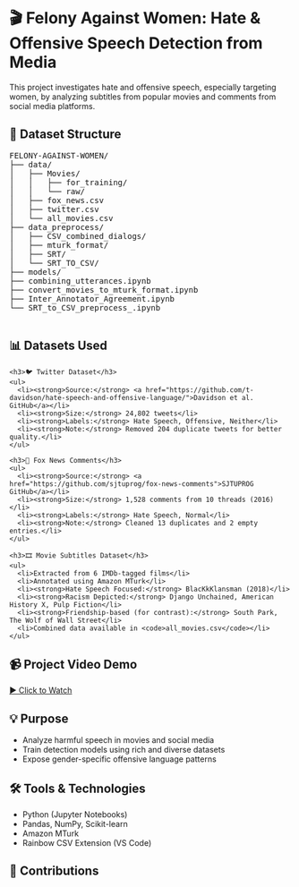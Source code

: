 <!DOCTYPE html>
<html lang="en">
<head>
  <meta charset="UTF-7">
 
  
<body>

  <h1>🎬 Felony Against Women: Hate & Offensive Speech Detection from Media</h1>
  <p>This project investigates hate and offensive speech, especially targeting women, by analyzing subtitles from popular movies and comments from social media platforms.</p>

  <div class="structure">
    <h2>📂 Dataset Structure</h2>
    <pre>
FELONY-AGAINST-WOMEN/
├── data/
│   ├── Movies/
│   │   ├── for_training/
│   │   └── raw/
│   ├── fox_news.csv
│   ├── twitter.csv
│   └── all_movies.csv
├── data_preprocess/
│   ├── CSV_combined_dialogs/
│   ├── mturk_format/
│   ├── SRT/
│   └── SRT_TO_CSV/
├── models/
├── combining_utterances.ipynb
├── convert_movies_to_mturk_format.ipynb
├── Inter_Annotator_Agreement.ipynb
└── SRT_to_CSV_preprocess_.ipynb
    </pre>
  </div>

  <div class="dataset">
    <h2>📊 Datasets Used</h2>

    <h3>🐦 Twitter Dataset</h3>
    <ul>
      <li><strong>Source:</strong> <a href="https://github.com/t-davidson/hate-speech-and-offensive-language/">Davidson et al. GitHub</a></li>
      <li><strong>Size:</strong> 24,802 tweets</li>
      <li><strong>Labels:</strong> Hate Speech, Offensive, Neither</li>
      <li><strong>Note:</strong> Removed 204 duplicate tweets for better quality.</li>
    </ul>

    <h3>📰 Fox News Comments</h3>
    <ul>
      <li><strong>Source:</strong> <a href="https://github.com/sjtuprog/fox-news-comments">SJTUPROG GitHub</a></li>
      <li><strong>Size:</strong> 1,528 comments from 10 threads (2016)</li>
      <li><strong>Labels:</strong> Hate Speech, Normal</li>
      <li><strong>Note:</strong> Cleaned 13 duplicates and 2 empty entries.</li>
    </ul>

    <h3>🎞️ Movie Subtitles Dataset</h3>
    <ul>
      <li>Extracted from 6 IMDb-tagged films</li>
      <li>Annotated using Amazon MTurk</li>
      <li><strong>Hate Speech Focused:</strong> BlacKkKlansman (2018)</li>
      <li><strong>Racism Depicted:</strong> Django Unchained, American History X, Pulp Fiction</li>
      <li><strong>Friendship-based (for contrast):</strong> South Park, The Wolf of Wall Street</li>
      <li>Combined data available in <code>all_movies.csv</code></li>
    </ul>
  </div>

  <div class="video">
    <h2>📹 Project Video Demo</h2>
    <p><a href="https://drive.google.com/file/d/1Y1AvQL6LB0NvtbL70O6D-Vv8kPfHwhsl/view?usp=sharing" target="_blank">▶️ Click to Watch</a></p>
  </div>

  <div class="purpose">
    <h2>💡 Purpose</h2>
    <ul>
      <li>Analyze harmful speech in movies and social media</li>
      <li>Train detection models using rich and diverse datasets</li>
      <li>Expose gender-specific offensive language patterns</li>
    </ul>
  </div>

  <div class="tech">
    <h2>🛠️ Tools & Technologies</h2>
    <ul>
      <li>Python (Jupyter Notebooks)</li>
      <li>Pandas, NumPy, Scikit-learn</li>
      <li>Amazon MTurk</li>
      <li>Rainbow CSV Extension (VS Code)</li>
    </ul>
  </div>

  <div class="contribute">
    <h2>🤝 Contributions</h2>

